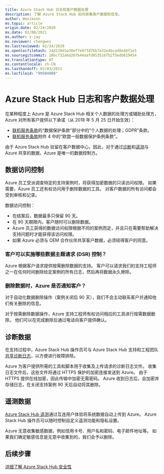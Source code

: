 ```yaml
---
title: Azure Stack Hub 日志和客户数据处理
description: 了解 Azure Stack Hub 如何收集客户数据和信息。
author: WenJason
ms.topic: article
origin.date: 02/24/2020
ms.date: 02/08/2021
ms.author: v-jay
ms.reviewer: chengwei
ms.lastreviewed: 02/24/2020
ms.openlocfilehash: 24d139d1e30ef7e9ffd76b7a32e4bca48e40f1e5
ms.sourcegitcommit: 20bc732a6d267b44aafd953516fb2f5edb619454
ms.translationtype: HT
ms.contentlocale: zh-CN
ms.lasthandoff: 02/03/2021
ms.locfileid: "99504000"
---
```

# <a name="azure-stack-hub-log-and-customer-data-handling"></a>Azure Stack Hub 日志和客户数据处理 

在某种程度上 Azure 是 Azure Stack Hub 相关个人数据的处理方或辅助处理方，Azure 对所有客户提供以下承诺（从 2018 年 5 月 25 日开始生效）：

- [联机服务条款](http://www.microsoftvolumelicensing.com/DocumentSearch.aspx?Mode=3&DocumentTypeId=31)的“数据保护条款”部分中的“个人数据的处理；GDPR”条款。
- [联机服务条款](http://www.microsoftvolumelicensing.com/DocumentSearch.aspx?Mode=3&DocumentTypeId=31)附件 4 中的“欧盟一般数据保护条例条款”。

由于 Azure Stack Hub 驻留在客户数据中心，因此，对于通过[诊断](./diagnostic-log-collection.md)和[遥测](azure-stack-telemetry.md)与 Azure 共享的数据，Azure 是唯一的数据控制方。  

## <a name="data-access-controls"></a>数据访问控制 
Azure 员工受派调查特定的支持案例时，将获得加密数据的只读访问权限。 如果需要，Azure 员工还有权访问用于删除数据的工具。 对客户数据的所有访问都会受到审核和记录。  

数据访问控制：
- 在结案后，数据最多只保留 90 天。
- 在 90 天期限内，客户随时可以删除数据。
- Azure 员工获得的数据访问权限根据不同的案例而定，并且只在需要帮助解决支持问题时才能获得该访问权限。 
- 如果 Azure 必须与 OEM 合作伙伴共享客户数据，必须经得客户的同意。  

### <a name="what-data-subject-requests-dsr-controls-do-customers-have"></a>客户可以实施哪些数据主题请求 (DSR) 控制？
Azure 根据客户请求提供按需删除数据的支持。 客户可以请求我们的支持工程师之一在任何时间删除给定案例的所有日志，然后再将数据永久擦除。  

### <a name="does-azure-notify-customers-when-the-data-is-deleted"></a>删除数据时，Azure 是否通知客户？
对于自动化数据删除操作（案例关闭后 90 天），我们不会主动联系客户并通知他们有关删除的信息。

对于按需删除数据操作，Azure 支持工程师有权访问相应的工具进行按需数据删除。 他们可以在完成删除后通过电话向客户提供确认。

## <a name="diagnostic-data"></a>诊断数据
在支持过程中，Azure Stack Hub 操作员可与 Azure Stack Hub 支持和工程团队[共享诊断日志](./diagnostic-log-collection.md)，以方便进行故障排除。

Azure 为客户提供所需的工具和脚本用于收集及上传请求的诊断日志文件。 收集日志文件后，这些文件将通过 HTTPS 保护的加密连接发送到 Azure。 由于 HTTPS 提供在线加密，因此传输中加密无需密码。 Azure 收到日志后，会加密并存储日志，在关闭支持案例 90 天后自动将其删除。

## <a name="telemetry-data"></a>遥测数据
[Azure Stack Hub 遥测](azure-stack-telemetry.md)通过互连用户体验将系统数据自动上传到 Azure。 Azure Stack Hub 操作员可以随时控制自定义遥测功能和隐私设置。

Azure 无意收集敏感数据，例如信用卡号、用户名和密码、电子邮件地址等。 如果我们确定敏感信息是无意中收集到的，我们会予以删除。

## <a name="next-steps"></a>后续步骤 
[详细了解 Azure Stack Hub 安全性](azure-stack-security-foundations.md)